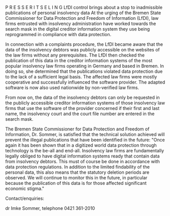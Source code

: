 P R E S S E R I T S E L I N G LfDI control brings about a stop to inadmissible publications of personal insolvency data At the urging of the Bremen State Commissioner for Data Protection and Freedom of Information (LfDI), law firms entrusted with insolvency administration have worked towards the search mask in the digital creditor information system they use being reprogrammed in compliance with data protection.

In connection with a complaints procedure, the LfDI became aware that the data of the insolvency debtors was publicly accessible on the websites of the law firms without any prerequisites. The LfDI then checked the publication of this data in the creditor information systems of the most popular insolvency law firms operating in Germany and based in Bremen. In doing so, she determined that the publications violated data protection due to the lack of a sufficient legal basis. The affected law firms were mostly cooperative and successfully influenced the software provider. The adapted software is now also used nationwide by non-verified law firms.

From now on, the data of the insolvency debtors can only be requested in the publicly accessible creditor information systems of those insolvency law firms that use the software of the provider concerned if their first and last name, the insolvency court and the court file number are entered in the search mask.

The Bremen State Commissioner for Data Protection and Freedom of Information, Dr. Sommer, is satisfied that the technical solution achieved will prevent the illegal publications that have been identified in the future: "Once again it has been shown that in a digitized world data protection through technology is the be-all and end-all. Insolvency law firms are fundamentally legally obliged to have digital information systems ready that contain data from insolvency debtors. This must of course be done in accordance with data protection regulations. In addition to the limited findability of the personal data, this also means that the statutory deletion periods are observed. We will continue to monitor this in the future, in particular because the publication of this data is for those affected significant economic stigma."

Contact/enquiries:

dr Imke Sommer, telephone 0421 361-2010

